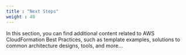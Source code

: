 ```yaml
---
title : "Next Steps"
weight : 40
---
```


In this section, you can find additional content related to AWS CloudFormation Best Practices, such as template examples, solutions to common architecture designs, tools, and more...